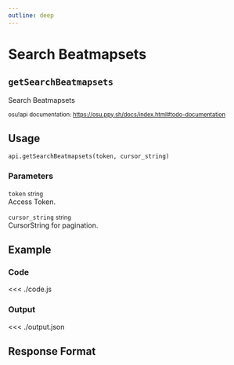 ```yaml
---
outline: deep
---
```


# Search Beatmapsets <Badge type="info" text="GET"/> <Badge type="danger" text="not implemented" />

## `getSearchBeatmapsets`

Search Beatmapsets

<small>osu!api documentation: https://osu.ppy.sh/docs/index.html#todo-documentation</small>

## Usage

`api.getSearchBeatmapsets(token, cursor_string)`

### Parameters

`token` <small>string</small><br>
Access Token.

`cursor_string` <small>string</small> <Badge type="tip" text="optional" /><br>
CursorString for pagination.

## Example

### Code
<<< ./code.js

### Output
<<< ./output.json

## Response Format

<!--@include: ./response.md-->